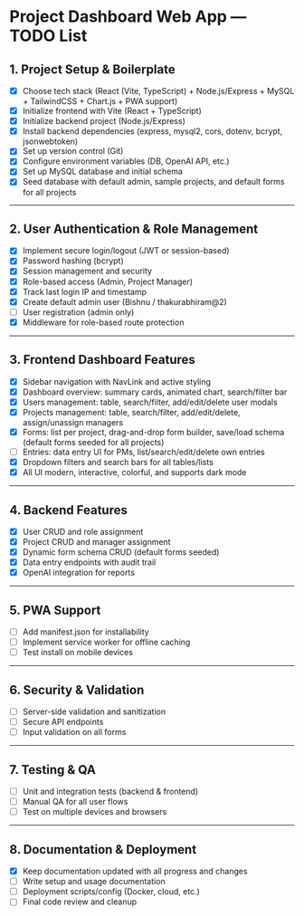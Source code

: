 # Project Dashboard Web App — TODO List

## 1. Project Setup & Boilerplate
- [x] Choose tech stack (React (Vite, TypeScript) + Node.js/Express + MySQL + TailwindCSS + Chart.js + PWA support)
- [x] Initialize frontend with Vite (React + TypeScript)
- [x] Initialize backend project (Node.js/Express)
- [x] Install backend dependencies (express, mysql2, cors, dotenv, bcrypt, jsonwebtoken)
- [x] Set up version control (Git)
- [x] Configure environment variables (DB, OpenAI API, etc.)
- [x] Set up MySQL database and initial schema
- [x] Seed database with default admin, sample projects, and default forms for all projects

---

## 2. User Authentication & Role Management
- [x] Implement secure login/logout (JWT or session-based)
- [x] Password hashing (bcrypt)
- [x] Session management and security
- [x] Role-based access (Admin, Project Manager)
- [x] Track last login IP and timestamp
- [x] Create default admin user (Bishnu / thakurabhiram@2)
- [ ] User registration (admin only)
- [x] Middleware for role-based route protection

---

## 3. Frontend Dashboard Features
- [x] Sidebar navigation with NavLink and active styling
- [x] Dashboard overview: summary cards, animated chart, search/filter bar
- [x] Users management: table, search/filter, add/edit/delete user modals
- [x] Projects management: table, search/filter, add/edit/delete, assign/unassign managers
- [x] Forms: list per project, drag-and-drop form builder, save/load schema (default forms seeded for all projects)
- [ ] Entries: data entry UI for PMs, list/search/edit/delete own entries
- [x] Dropdown filters and search bars for all tables/lists
- [x] All UI modern, interactive, colorful, and supports dark mode

---

## 4. Backend Features
- [x] User CRUD and role assignment
- [x] Project CRUD and manager assignment
- [x] Dynamic form schema CRUD (default forms seeded)
- [x] Data entry endpoints with audit trail
- [x] OpenAI integration for reports

---

## 5. PWA Support
- [ ] Add manifest.json for installability
- [ ] Implement service worker for offline caching
- [ ] Test install on mobile devices

---

## 6. Security & Validation
- [ ] Server-side validation and sanitization
- [ ] Secure API endpoints
- [ ] Input validation on all forms

---

## 7. Testing & QA
- [ ] Unit and integration tests (backend & frontend)
- [ ] Manual QA for all user flows
- [ ] Test on multiple devices and browsers

---

## 8. Documentation & Deployment
- [x] Keep documentation updated with all progress and changes
- [ ] Write setup and usage documentation
- [ ] Deployment scripts/config (Docker, cloud, etc.)
- [ ] Final code review and cleanup 